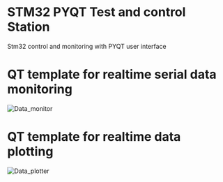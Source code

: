 # STM32 PYQT Test and control Station
 Stm32 control and monitoring with PYQT user interface 
# QT template for realtime serial data monitoring 
 ![Data_monitor](https://github.com/matusi/STM32-PYQT-Test-and-control-Station/assets/49251925/d99955bd-21d1-4a12-9178-b94377385557)
# QT template for realtime data plotting  
![Data_plotter](https://github.com/matusi/STM32-PYQT-Test-and-control-Station/assets/49251925/666d8e03-7599-499c-af0e-dbd2522cc96e)
